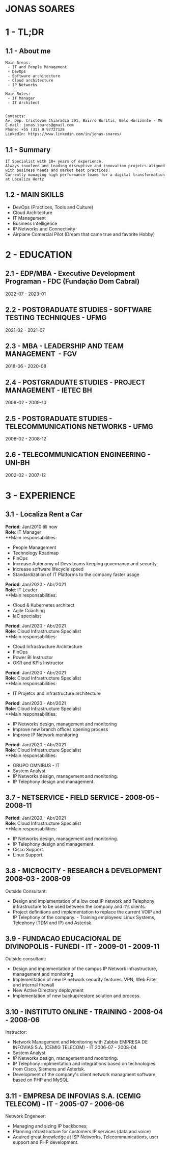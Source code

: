 # JONAS SOARES

# 1 - TL;DR

## 1.1 - About me
```
Main Areas:
 - IT and People Management
 - DevOps
 - Software architecture
 - Cloud architecture
 - IP Networks

Main Roles: 
 - IT Manager
 - IT Architect


Contacts:
Av. Dep. Cristovam Chiaradia 391, Bairro Buritis, Belo Horizonte - MG
E-mail: jonas.soares@gmail.com
Phone: +55 (31) 9 97727128
LinkedIn: https://www.linkedin.com/in/jonas-soares/
```

## 1.1 - Summary
```
IT Specialist with 10+ years of experience.  
Always involved and Leading disruptive and innovation projetcs aligned with business needs and market best practices. 
Currently managing high performance teams for a digital transformation at Localiza Hertz 
```

## 1.2 - MAIN SKILLS
- DevOps (Practices, Tools and Culture)
- Cloud Architecture
- IT Management
- Business Intelligence
- IP Networks and Connectivity
- Airplane Comercial Pilot (Dream that came true and favorite Hobby)


# 2 - EDUCATION

## 2.1 - EDP/MBA - Executive Development Programan - FDC (Fundação Dom Cabral)
2022-07 - 2023-01

## 2.2 - POSTGRADUATE STUDIES - SOFTWARE TESTING TECHNIQUES - UFMG
2021-02 - 2021-07

## 2.3 - MBA - LEADERSHIP AND TEAM MANAGEMENT  - FGV
2018-06 - 2020-08

## 2.4 - POSTGRADUATE STUDIES - PROJECT MANAGEMENT - IETEC BH
2009-02 - 2009-10

## 2.5 - POSTGRADUATE STUDIES - TELECOMMUNICATIONS NETWORKS - UFMG
2008-02 - 2008-12

## 2.6 - TELECOMMUNICATION ENGINEERING - UNI-BH
2002-02 - 2007-12


# 3 - EXPERIENCE

## 3.1 - Localiza Rent a Car
**Period**: Jan/2010 till now <br>
**Role**: IT Manager <br>
**Main responsabilities: 
- People Management 
- Technology Roadmap
- FinOps
- Increase Autonomy of Devs teams keeping governance and security
- Increase software lifecycle speed
- Standardization of IT Platforms to the company faster usage


**Period**: Jan/2020 - Abr/2021 <br>
**Role**: IT Leader <br>
**Main responsabilities:
- Cloud & Kubernetes architect
- Agile Coaching
- IaC specialist


**Period**: Jan/2020 - Abr/2021 <br>
**Role**: Cloud Infrastructure Specialist <br>
**Main responsabilities:
 - Cloud Infrastructure Architecture
 - FinOps
 - Power BI Instructor
 - OKR and KPIs Instructor


**Period**: Jan/2020 - Abr/2021 <br>
**Role**: Cloud Infrastructure Specialist <br>
**Main responsabilities:
 - IT Projetcs and infrastructure architecture


**Period**: Jan/2020 - Abr/2021 <br>
**Role**: Cloud Infrastructure Specialist <br>
**Main responsabilities:
 - IP Networks design, management and monitoring
 - Improve new branch offices opening process
 - Improve IP Network monitoring



**Period**: Jan/2020 - Abr/2021 <br>
**Role**: Cloud Infrastructure Specialist <br>
**Main responsabilities:
 - GRUPO OMNIBUS - IT
 - System Analyst
 - IP Networks design, management and monitoring.
 - IP Telephony design and management.


## 3.7 - NETSERVICE - FIELD SERVICE - 2008-05 - 2008-11
**Period**: Jan/2020 - Abr/2021 <br>
**Role**: Cloud Infrastructure Specialist <br>
**Main responsabilities:
 - IP Networks design, management and monitoring.
 - IP Telephony design and management.
 - Cisco Support.
 - Linux Support.


## 3.8 - MICROCITY - RESEARCH & DEVELOPMENT 2008-03 - 2008-09
Outside Consultant:
- Design and implementation of a low cost IP network and Telephony infrastructure to be used between the company and it's clients.
- Project definitions and implementation to replace the current VOIP and IP Telephony of the company.
- Training employees: Linux Systems, Telephony (TDM and IP) and Asterisk.


## 3.9 - FUNDACAO EDUCACIONAL DE DIVINOPOLIS - FUNEDI - IT - 2009-01 - 2009-11
Outside consultant: 
- Design and implementation of the campus IP Network infrastructure, management and monitoring
- Implementation of new IP network security features: VPN, Web Filter and internal firewall
- New Active Directory deployment
- Implementation of new backup/restore solution and process.


## 3.10 - INSTITUTO ONLINE - TRAINING - 2008-04 - 2008-06
Instructor:
- Network Management and Monitoring with Zabbix
  EMPRESA DE INFOVIAS S.A. (CEMIG TELECOM) - IT
  2006-07 - 2008-04
- System Analyst
- IP Networks design, management and monitoring.
- IP Telephony implmentation and integrations based on technologies from Cisco, Siemens and Asterisk.
- Development of the company&#39;s client network managment software, based on PHP and MySQL.


## 3.11 - EMPRESA DE INFOVIAS S.A. (CEMIG TELECOM) - IT - 2005-07 - 2006-06
Network Engeneer:
- Managing and sizing IP backbones;
- Planning infrastructure for customers IP services (data and voice)
- Aquired great knowledge at ISP Networks, Telecommunications, user support and PHP development.
